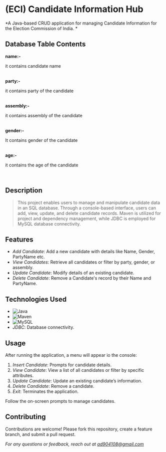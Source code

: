 # (ECI) Candidate Information Hub 

*A Java-based CRUD application for managing Candidate Information for the Election Commission of India. *

## Database Table Contents
<b>name:-</b> <p>it contains candidate name</p><br>
<b>party:-</b><p> it contains party of the candidate</p><br>
<b>assembly:-</b><p> it contains assembly of the candidate</p><br>
<b>gender:- </b><p>It contains gender of the candidate</p><br>
<b>age:-</b><p> it contains the age of the candidate </p><br>

## Description
> This project enables users to manage and manipulate candidate data in an SQL database. Through a console-based interface, users can add, view, update, and delete candidate records. Maven is utilized for project and dependency management, while JDBC is employed for MySQL database connectivity.

## Features
- *Add Candidate*: Add a new candidate with details like Name, Gender, PartyName etc.
- *View Candidates*: Retrieve all candidates or filter by party, gender, or assembly.
- *Update Candidate*: Modify details of an existing candidate.
- *Delete Candidate*: Remove a Candidate's record by their Name and PartyName.

## Technologies Used
- ![Java](https://img.shields.io/badge/Java-ED8B00?style=for-the-badge&logo=java&logoColor=white)
- ![Maven](https://img.shields.io/badge/Maven-C71A36?style=for-the-badge&logo=apache-maven&logoColor=white)
- ![MySQL](https://img.shields.io/badge/MySQL-00758F?style=for-the-badge&logo=mysql&logoColor=white)
- *JDBC*: Database connectivity.


## Usage

After running the application, a menu will appear io the console:

1. *Insert Candidate*: Prompts for candidate details.
2. *View Candidate*: View a list of all candidates or filter by specific attributes.
3. *Update Candidate*: Update an existing candidate’s information.
4. *Delete Candidate*: Remove a candidate.
5. *Exit*: Terminates the application.

Follow the on-screen prompts to manage candidates.

## Contributing
Contributions are welcome! Please fork this repository, create a feature branch, and submit a pull request.


*For any questions or feedback, reach out at* *ad904108@gmail.com*
